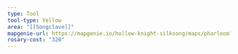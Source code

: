 ```yaml
---
type: Tool
tool-type: Yellow
area: "[[Songclave]]"
mapgenie-url: https://mapgenie.io/hollow-knight-silksong/maps/pharloom?locationIds=479248
rosary-cost: "320"
---
```

